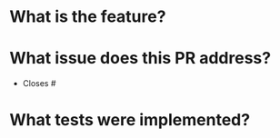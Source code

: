 <!---
Thanks for opening a pull request (PR)!
Please read the instructions for each section before filling in the sections.
For smaller changes, feel free to skip sections not flagged as "MANDATORY".
-->

# What is the feature?
<!--- MANDATORY -->
<!---
Please describe the feature with as much or as little text as you want.
-->

# What issue does this PR address?
<!--- MANDATORY -->
<!---
All PRs must close/address a documented issue. Please note issues indvidually.
For example,
* Closes #<xxx>
* Closes #<yyy>
where you will need to remove the greater than and less than signs and replace
the string with the relevant issue number.
If there is not a relevant issue for this PR, please stop immediately and
create one because your PR will not be approved if it does not address an issue.
-->
* Closes #<xxx>

# What tests were implemented?
<!---
Please uncomment the method that you used and describe how it was implemented
in the space below. If there are relevant files, please zip them and include
them in this PR.
-->
<!---No tests were needed, I am a :unicorn:.-->
<!---The code is self-tested using examples that are ...-->
<!---The code is tested in the following file: -->
<!---Tests were performed using the files in the zipped attachment.-->
